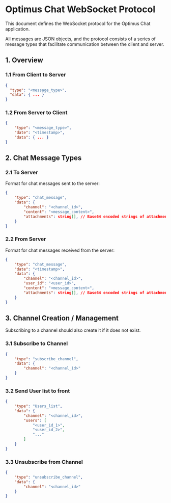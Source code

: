 # Optimus Chat WebSocket Protocol

This document defines the WebSocket protocol for the Optimus Chat application.

All messages are JSON objects, and the protocol consists of a series of message types that facilitate communication between the client and server.

## 1. Overview

### 1.1 From Client to Server

```json
{
  "type": "<message_type>",
  "data": { ... }
}
```

### 1.2 From Server to Client

```json
{
	"type": "<message_type>",
	"date": "<timestamp>",
	"data": { ... }
}
```

## 2. Chat Message Types

### 2.1 To Server

Format for chat messages sent to the server:

```json
{
	"type": "chat_message",
	"data": {
		"channel": "<channel_id>",
		"content": "<message_content>",
		"attachments": string[], // Base64 encoded strings of attachments
	}
}
```

### 2.2 From Server

Format for chat messages received from the server:
```json
{
	"type": "chat_message",
	"date": "<timestamp>",
	"data": {
		"channel": "<channel_id>",
		"user_id": "<user_id>",
		"content": "<message_content>",
		"attachments": string[], // Base64 encoded strings of attachments
	}
}
```

## 3. Channel Creation / Management

Subscribing to a channel should also create it if it does not exist.

### 3.1 Subscribe to Channel
```json
{
	"type": "subscribe_channel",
	"data": {
		"channel": "<channel_id>"
	}
}
```
### 3.2 Send User list to front
```json
{
	"type": "Users_list",
	"data": {
		"channel": "<channel_id>",
		"users": [
			"<user_id_1>",
			"<user_id_2>",
			"..."
		]
	}
}
```

### 3.3 Unsubscribe from Channel
```json
{
	"type": "unsubscribe_channel",
	"data": {
		"channel": "<channel_id>"
	}
}
```